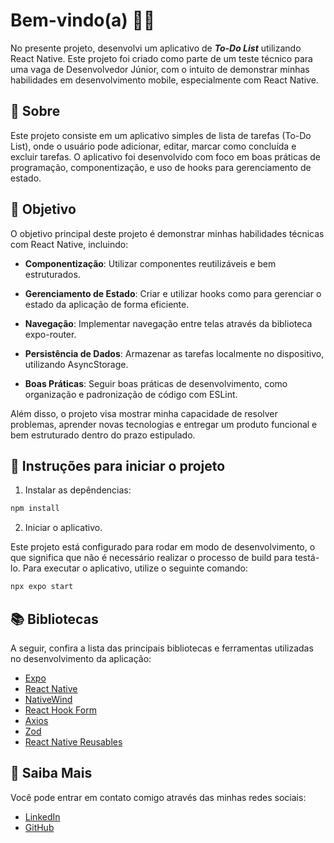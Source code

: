 # Bem-vindo(a) 👋🏽

No presente projeto, desenvolvi um aplicativo de **_To-Do List_** utilizando React Native. Este projeto foi criado como parte de um teste técnico para uma vaga de Desenvolvedor Júnior, com o intuito de demonstrar minhas habilidades em desenvolvimento mobile, especialmente com React Native.

## 📖 Sobre 

Este projeto consiste em um aplicativo simples de lista de tarefas (To-Do List), onde o usuário pode adicionar, editar, marcar como concluída e excluir tarefas. O aplicativo foi desenvolvido com foco em boas práticas de programação, componentização, e uso de hooks para gerenciamento de estado.

## 🎯 Objetivo

O objetivo principal deste projeto é demonstrar minhas habilidades técnicas com React Native, incluindo:

- **Componentização**: Utilizar componentes reutilizáveis e bem estruturados.

- **Gerenciamento de Estado**: Criar e utilizar hooks como para gerenciar o estado da aplicação de forma eficiente.

- **Navegação**: Implementar navegação entre telas através da biblioteca expo-router.

- **Persistência de Dados**: Armazenar as tarefas localmente no dispositivo, utilizando AsyncStorage.

- **Boas Práticas**: Seguir boas práticas de desenvolvimento, como organização e padronização de código com ESLint.

Além disso, o projeto visa mostrar minha capacidade de resolver problemas, aprender novas tecnologias e entregar um produto funcional e bem estruturado dentro do prazo estipulado.

## 🚀 Instruções para iniciar o projeto

1. Instalar as depêndencias:

```bash
npm install
```

2. Iniciar o aplicativo.

Este projeto está configurado para rodar em modo de desenvolvimento, o que significa que não é necessário realizar o processo de build para testá-lo. Para executar o aplicativo, utilize o seguinte comando:

```bash
npx expo start
```

## 📚 Bibliotecas

A seguir, confira a lista das principais bibliotecas e ferramentas utilizadas no desenvolvimento da aplicação:

- [Expo](https://expo.dev/)
- [React Native](https://reactnative.dev/)
- [NativeWind](https://nativewind.dev/)
- [React Hook Form](https://react-hook-form.com/)
- [Axios](https://axios-http.com/)
- [Zod](https://zod.dev/)
- [React Native Reusables](https://rnr-docs.vercel.app/)


## 💬 Saiba Mais

Você pode entrar em contato comigo através das minhas redes sociais:

- [LinkedIn](https://linkedin.com/in/ferpereira36)
- [GitHub](https://github.com/ferpereira36)
